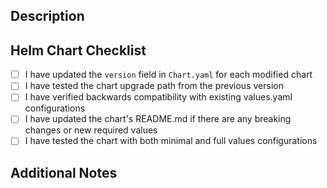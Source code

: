 ## Description
<!-- Provide a brief description of the changes in this PR -->

## Helm Chart Checklist

<!-- REQUIRED: Complete this checklist if you have modified any Helm charts -->

- [ ] I have updated the `version` field in `Chart.yaml` for each modified chart
- [ ] I have tested the chart upgrade path from the previous version
- [ ] I have verified backwards compatibility with existing values.yaml configurations
- [ ] I have updated the chart's README.md if there are any breaking changes or new required values
- [ ] I have tested the chart with both minimal and full values configurations

## Additional Notes

<!-- Any additional information that reviewers should know -->
